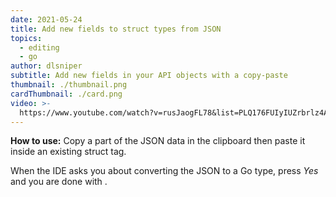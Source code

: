 ```yaml
---
date: 2021-05-24
title: Add new fields to struct types from JSON
topics:
  - editing
  - go
author: dlsniper
subtitle: Add new fields in your API objects with a copy-paste
thumbnail: ./thumbnail.png
cardThumbnail: ./card.png
video: >-
  https://www.youtube.com/watch?v=rusJaogFL78&list=PLQ176FUIyIUZrbrlz4AY1V8VzBJKZyVlW&index=7
---
```


**How to use:**
Copy a part of the JSON data in the clipboard then paste it inside an existing struct tag.

When the IDE asks you about converting the JSON to a Go type, press _Yes_ and you are done with .
